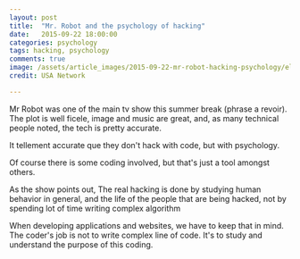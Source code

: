 ```yaml
---
layout: post
title:  "Mr. Robot and the psychology of hacking"
date:   2015-09-22 18:00:00
categories: psychology
tags: hacking, psychology
comments: true
image: /assets/article_images/2015-09-22-mr-robot-hacking-psychology/elliot.jpg
credit: USA Network

---
```


Mr Robot was one of the main tv show this summer break (phrase a revoir). The plot is well ficele, image and music are great, and, as many technical people noted, the tech is pretty accurate.

It tellement accurate que they don't hack with code, but with psychology.

Of course there is some coding involved, but that's just a tool amongst  others.

As the show points out, The real hacking is done by studying human behavior in general, and the life of the people that are being hacked, not by spending lot of time writing complex algorithm

When developing applications and websites, we have to keep that in mind. The coder's job is not to write complex line of code. It's to study and understand the purpose of this coding.